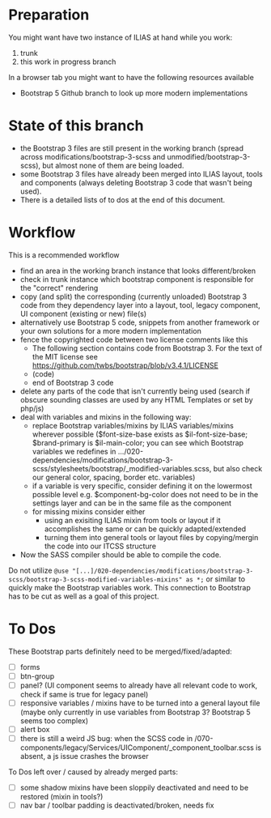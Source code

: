 # Preparation

You might want have two instance of ILIAS at hand while you work:

1. trunk
2. this work in progress branch

In a browser tab you might want to have the following resources available

* Bootstrap 5 Github branch to look up more modern implementations

# State of this branch

* the Bootstrap 3 files are still present in the working branch (spread across modifications/bootstrap-3-scss and unmodified/bootstrap-3-scss), but almost none of them are being loaded.
* some Bootstrap 3 files have already been merged into ILIAS layout, tools and components (always deleting Bootstrap 3 code that wasn't being used).
* There is a detailed lists of to dos at the end of this document.


# Workflow

This is a recommended workflow

* find an area in the working branch instance that looks different/broken
* check in trunk instance which bootstrap component is responsible for the "correct" rendering
* copy (and split) the corresponding (currently unloaded) Bootstrap 3 code from they dependency layer into a layout, tool, legacy component, UI component (existing or new) file(s)
* alternatively use Bootstrap 5 code, snippets from another framework or your own solutions for a more modern implementation
* fence the copyrighted code between two license comments like this
  * The following section contains code from Bootstrap 3. For the text of the MIT license see https://github.com/twbs/bootstrap/blob/v3.4.1/LICENSE
  * (code)
  * end of Bootstrap 3 code
* delete any parts of the code that isn't currently being used (search if obscure sounding classes are used by any HTML Templates or set by php/js)
* deal with variables and mixins in the following way:
  * replace Bootstrap variables/mixins by ILIAS variables/mixins wherever possible ($font-size-base exists as $il-font-size-base; $brand-primary is $il-main-color; you can see which Bootstrap variables we redefines in .../020-dependencies/modifications/bootstrap-3-scss/stylesheets/bootstrap/_modified-variables.scss, but also check our general color, spacing, border etc. variables)
  * if a variable is very specific, consider defining it on the lowermost possible level e.g. $component-bg-color does not need to be in the settings layer and can be in the same file as the component
  * for missing mixins consider either
    * using an exisiting ILIAS mixin from tools or layout if it accomplishes the same or can be quickly adapted/extended
    * turning them into general tools or layout files by copying/mergin the code into our ITCSS structure
* Now the SASS compiler should be able to compile the code.

Do not utilize `@use "[...]/020-dependencies/modifications/bootstrap-3-scss/bootstrap-3-scss-modified-variables-mixins" as *;` or similar to quickly make the Bootstrap variables work. This connection to Bootstrap has to be cut as well as a goal of this project.

# To Dos

These Bootstrap parts definitely need to be merged/fixed/adapted:

* [ ] forms
* [ ] btn-group
* [ ] panel? (UI component seems to already have all relevant code to work, check if same is true for legacy panel)
* [ ] responsive variables / mixins have to be turned into a general layout file (maybe only currently in use variables from Bootstrap 3? Bootstrap 5 seems too complex)
* [ ] alert box
* [ ] there is still a weird JS bug: when the SCSS code in /070-components/legacy/Services/UIComponent/_component_toolbar.scss is absent, a js issue crashes the browser

To Dos left over / caused by already merged parts:

* [ ] some shadow mixins have been sloppily deactivated and need to be restored (mixin in tools?)
* [ ] nav bar / toolbar padding is deactivated/broken, needs fix